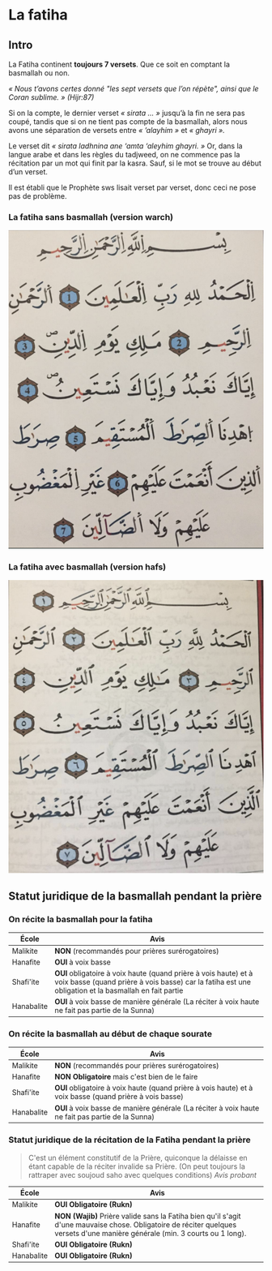 # La fatiha

## Intro

La Fatiha continent **toujours 7 versets**. Que ce soit en comptant la basmallah ou non.

_« Nous t’avons certes donné "les sept versets que l’on répète", ainsi que le Coran sublime. » (Hijr:87)_

Si on la compte, le dernier verset _« sirata ... »_ jusqu’à la fin ne sera pas coupé, tandis que si on ne tient pas compte de la basmallah, alors nous avons une séparation de versets entre _« ’alayhim »_ et _« ghayri »._

Le verset dit _« sirata ladhnina ane ‘amta ‘aleyhim ghayri. »_ Or, dans la langue arabe et dans les règles du tadjweed, on ne commence pas la récitation par un mot qui finit par la kasra. Sauf, si le mot se trouve au début d’un verset.

Il est établi que le Prophète sws lisait verset par verset, donc ceci ne pose pas de problème.

### La fatiha sans basmallah (version warch)

![Image de la sourate al fatiha en version Warch](../assets/fatiha-warch.png "Fatiha version warch")

### La fatiha avec basmallah (version hafs)

![Image de la sourate al fatiha en version Hafs](../assets/fatiha-hafs.png "Fatiha version hafs")

## Statut juridique de la basmallah pendant la prière

### On récite la basmallah pour la fatiha

| École       | Avis                                                                                                                                                                     |
|-------------|--------------------------------------------------------------------------------------------------------------------------------------------------------------------------|
| Malikite    | **NON** (recommandés pour prières surérogatoires)                                                                                                                        |
| Hanafite    | **OUI** à voix basse                                                                                                                                                     |
| Shafi'ite   | **OUI** obligatoire à voix haute (quand prière à vois haute) et à voix basse (quand prière à vois basse) car la fatiha est une obligation et la basmallah en fait partie |
 | Hanabalite  | **OUI** à voix basse de manière générale (La réciter à voix haute ne fait pas partie de la Sunna)                                                                        |

### On récite la basmallah au début de chaque sourate

| École       | Avis                                                                                                     |
|-------------|----------------------------------------------------------------------------------------------------------|
| Malikite    | **NON** (recommandés pour prières surérogatoires)                                                        |
| Hanafite    | **NON Obligatoire** mais c'est bien de le faire                                                          |
| Shafi'ite   | **OUI** obligatoire à voix haute (quand prière à vois haute) et à voix basse (quand prière à vois basse) |
| Hanabalite  | **OUI** à voix basse de manière générale (La réciter à voix haute ne fait pas partie de la Sunna)        |

### Statut juridique de la récitation de la Fatiha pendant la prière

> C'est un élément constitutif de la Prière, quiconque la délaisse en étant
capable de la réciter invalide sa Prière. (On peut toujours la rattraper avec soujoud saho avec quelques conditions)
_Avis probant_


| École       | Avis                                                                                                                                                                           |
|-------------|--------------------------------------------------------------------------------------------------------------------------------------------------------------------------------|
| Malikite    | **OUI Obligatoire (Rukn)**                                                                                                                                                     |
| Hanafite    | **NON (Wajib)** Prière valide sans la Fatiha bien qu'il s'agit d'une mauvaise chose. Obligatoire de réciter quelques versets d'une manière générale (min. 3 courts ou 1 long). |
| Shafi'ite   | **OUI Obligatoire (Rukn)**                                                                                                                                                     |
| Hanabalite  | **OUI Obligatoire (Rukn)**                                                                                                                                                     |

